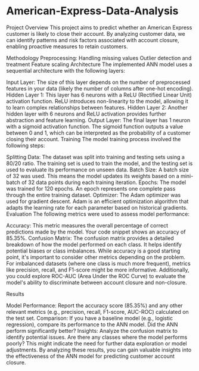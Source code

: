 # American-Express-Data-Analysis

Project Overview
This project aims to predict whether an American Express customer is likely to close their account. By analyzing customer data, we can identify patterns and risk factors associated with account closure, enabling proactive measures to retain customers.

Methodology
Preprocessing:
  Handling missing values
  Outlier detection and treatment
  Feature scaling
Architecture
The implemented ANN model uses a sequential architecture with the following layers:

Input Layer: The size of this layer depends on the number of preprocessed features in your data (likely the number of columns after one-hot encoding).
Hidden Layer 1: This layer has 6 neurons with a ReLU (Rectified Linear Unit) activation function. ReLU introduces non-linearity to the model, allowing it to learn complex relationships between features.
Hidden Layer 2: Another hidden layer with 6 neurons and ReLU activation provides further abstraction and feature learning.
Output Layer: The final layer has 1 neuron with a sigmoid activation function. The sigmoid function outputs a value between 0 and 1, which can be interpreted as the probability of a customer closing their account.
Training
The model training process involved the following steps:

Splitting Data: The dataset was split into training and testing sets using a 80/20 ratio. The training set is used to train the model, and the testing set is used to evaluate its performance on unseen data.
Batch Size: A batch size of 32 was used. This means the model updates its weights based on a mini-batch of 32 data points during each training iteration.
Epochs: The model was trained for 120 epochs. An epoch represents one complete pass through the entire training dataset.
Optimizer: The Adam optimizer was used for gradient descent. Adam is an efficient optimization algorithm that adapts the learning rate for each parameter based on historical gradients.
Evaluation
The following metrics were used to assess model performance:

Accuracy: This metric measures the overall percentage of correct predictions made by the model. Your code snippet shows an accuracy of 85.35%.
Confusion Matrix: The confusion matrix provides a detailed breakdown of how the model performed on each class. It helps identify potential biases or class imbalances.
While accuracy is a good starting point, it's important to consider other metrics depending on the problem.  For imbalanced datasets (where one class is much more frequent), metrics like precision, recall, and F1-score might be more informative. Additionally, you could explore ROC-AUC (Area Under the ROC Curve) to evaluate the model's ability to discriminate between account closure and non-closure.

Results

Model Performance: Report the accuracy score (85.35%) and any other relevant metrics (e.g., precision, recall, F1-score, AUC-ROC) calculated on the test set.
Comparison: If you have a baseline model (e.g., logistic regression), compare its performance to the ANN model. Did the ANN perform significantly better?
Insights: Analyze the confusion matrix to identify potential issues. Are there any classes where the model performs poorly? This might indicate the need for further data exploration or model adjustments.
By analyzing these results, you can gain valuable insights into the effectiveness of the ANN model for predicting customer account closure.
